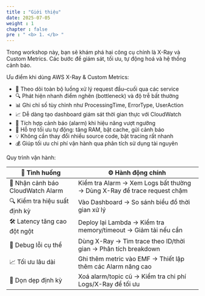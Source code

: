 ```yaml
---
title : "Giới thiệu"
date: 2025-07-05 
weight : 1 
chapter : false
pre : " <b> 1. </b> "
---
```


Trong workshop này, bạn sẽ khám phá hai công cụ chính là X-Ray và Custom Metrics. Các bước để giám sát, tối ưu, tự động hoá và hệ thống cảnh báo. 

Ưu điểm khi dùng AWS X-Ray & Custom Metrics:

-	🎯 Theo dõi toàn bộ luồng xử lý request đầu–cuối qua các service
-	🔍 Phát hiện nhanh điểm nghẽn (bottleneck) và độ trễ bất thường
-	📊 Ghi chỉ số tùy chỉnh như ProcessingTime, ErrorType, UserAction
-	📈 Dễ dàng tạo dashboard giám sát thời gian thực với CloudWatch
-	🚨 Tích hợp cảnh báo (alarm) khi hiệu năng vượt ngưỡng
-	🤖 Hỗ trợ tối ưu tự động: tăng RAM, bật cache, gửi cảnh báo
-	💡 Không cần thay đổi nhiều source code, bật tracing rất nhanh
-	💰 Giúp tối ưu chi phí vận hành qua phân tích sử dụng tài nguyên

Quy trình vận hành:

| 🧭 **Tình huống**                     | ⚙️ **Hành động chính**                                                                 |
|--------------------------------------|----------------------------------------------------------------------------------------|
| 🔔 Nhận cảnh báo CloudWatch Alarm    | Kiểm tra Alarm → Xem Logs bất thường → Dùng X-Ray để trace request chậm              |
| 🔍 Kiểm tra hiệu suất định kỳ        | Vào Dashboard → So sánh biểu đồ thời gian xử lý                                       |
| 🛠️ Latency tăng cao đột ngột        | Deploy lại Lambda → Kiểm tra memory/timeout → Giảm tải nếu cần                        |
| 🧪 Debug lỗi cụ thể                  | Dùng X-Ray → Tìm trace theo ID/thời gian → Phân tích breakdown                        |
| 📈 Tối ưu lâu dài                    | Ghi thêm metric vào EMF → Thiết lập thêm các Alarm nâng cao                          |
| 🧹 Dọn dẹp định kỳ                  | Xoá alarm/topic cũ → Kiểm tra chi phí Logs/X-Ray để tối ưu                           |
